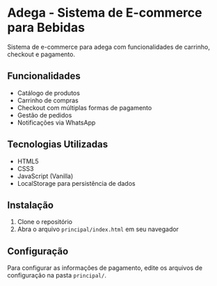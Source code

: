 # Adega - Sistema de E-commerce para Bebidas

Sistema de e-commerce para adega com funcionalidades de carrinho, checkout e pagamento.

## Funcionalidades

- Catálogo de produtos
- Carrinho de compras
- Checkout com múltiplas formas de pagamento
- Gestão de pedidos
- Notificações via WhatsApp

## Tecnologias Utilizadas

- HTML5
- CSS3
- JavaScript (Vanilla)
- LocalStorage para persistência de dados

## Instalação

1. Clone o repositório
2. Abra o arquivo `principal/index.html` em seu navegador

## Configuração

Para configurar as informações de pagamento, edite os arquivos de configuração na pasta `principal/`.